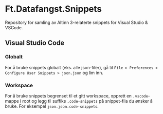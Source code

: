 # Ft.Datafangst.Snippets
Repository for samling av Altinn 3-relaterte snippets for Visual Studio &amp; VSCode.

## Visual Studio Code
### Globalt
For å bruke snippets globalt (eks. alle json-filer), gå til `File > Preferences > Configure User Snippets > json.json` og lim inn.

### Workspace
For å bruke snippets begrenset til et gitt workspace, opprett en `.vscode`-mappe i root og legg til suffiks `.code-snippets` på snippet-fila du ønsker å bruke. For eksempel `json.json.code-snippets`.
